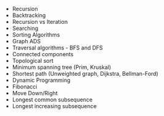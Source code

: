 
- Recursion
- Backtracking
- Recursion vs Iteration
- Searching
- Sorting Algorithms
- Graph ADS
- Traversal algorithms - BFS and DFS
- Connected components
- Topological sort
- Minimum spanning tree (Prim, Kruskal)
- Shortest path (Unweighted graph, Dijkstra, Bellman-Ford)
- Dynamic Programming
- Fibonacci
- Move Down/Right
- Longest common subsequence
- Longest increasing subsequence
